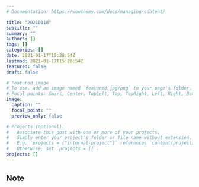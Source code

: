 ```yaml
---
# Documentation: https://wowchemy.com/docs/managing-content/

title: "20210118"
subtitle: ""
summary: ""
authors: []
tags: []
categories: []
date: 2021-01-17T15:28:54Z
lastmod: 2021-01-17T15:28:54Z
featured: false
draft: false

# Featured image
# To use, add an image named `featured.jpg/png` to your page's folder.
# Focal points: Smart, Center, TopLeft, Top, TopRight, Left, Right, BottomLeft, Bottom, BottomRight.
image:
  caption: ""
  focal_point: ""
  preview_only: false

# Projects (optional).
#   Associate this post with one or more of your projects.
#   Simply enter your project's folder or file name without extension.
#   E.g. `projects = ["internal-project"]` references `content/project/deep-learning/index.md`.
#   Otherwise, set `projects = []`.
projects: []
---
```


## Note

